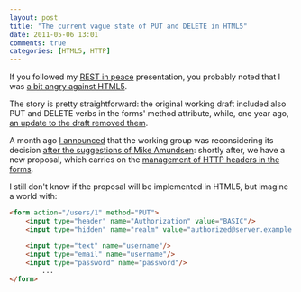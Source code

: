 ```yaml
---
layout: post
title: "The current vague state of PUT and DELETE in HTML5"
date: 2011-05-06 13:01
comments: true
categories: [HTML5, HTTP]
---
```


If you followed my [REST in peace](http://www.slideshare.net/odino/rest-in-peace-codemotion-2011) presentation, you probably noted that I was [a bit angry against HTML5](http://www.slideshare.net/odino/rest-in-peace-codemotion-2011/180).
<!-- more -->

The story is pretty straightforward: the original working draft included also PUT and DELETE verbs in the forms' method attribute, while, one year ago, [an update to the draft removed them](http://www.w3.org/TR/2010/WD-html5-diff-20101019/#changes-2010-06-24).

A month ago [I announced](http://twitter.com/#!/_odino_/status/53555681088905217) that the working group was reconsidering its decision [after the suggestions of Mike Amundsen](http://www.w3.org/Bugs/Public/show_bug.cgi?id=10671#c8): shortly after, we have a new proposal, which carries on the [management of HTTP headers in the forms](http://lists.w3.org/Archives/Public/public-html/2011Apr/0259.html).

I still don't know if the proposal will be implemented in HTML5, but imagine a world with:

``` html HTTP headers in HTML forms
<form action="/users/1" method="PUT">
	<input type="header" name="Authorization" value="BASIC"/>
	<input type="hidden" name="realm" value="authorized@server.example.com"/>

	<input type="text" name="username"/>
	<input type="email" name="username"/>
	<input type="password" name="password"/>
        ...
</form>
```
